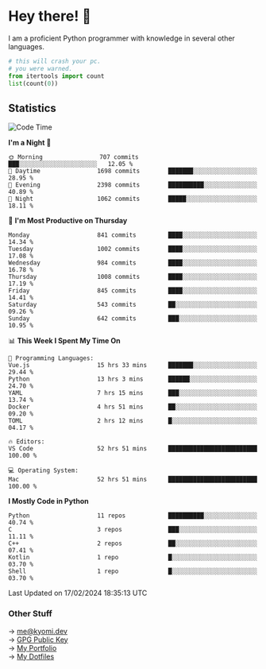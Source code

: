 # Hey there! 👋

I am a proficient Python programmer with knowledge in several other languages.

```py
# this will crash your pc.
# you were warned.
from itertools import count
list(count(0))
```

## Statistics
<!--START_SECTION:waka-->
![Code Time](http://img.shields.io/badge/Code%20Time-906%20hrs%2053%20mins-blue)

**I'm a Night 🦉** 

```text
🌞 Morning                707 commits         ███░░░░░░░░░░░░░░░░░░░░░░   12.05 % 
🌆 Daytime                1698 commits        ███████░░░░░░░░░░░░░░░░░░   28.95 % 
🌃 Evening                2398 commits        ██████████░░░░░░░░░░░░░░░   40.89 % 
🌙 Night                  1062 commits        █████░░░░░░░░░░░░░░░░░░░░   18.11 % 
```
📅 **I'm Most Productive on Thursday** 

```text
Monday                   841 commits         ████░░░░░░░░░░░░░░░░░░░░░   14.34 % 
Tuesday                  1002 commits        ████░░░░░░░░░░░░░░░░░░░░░   17.08 % 
Wednesday                984 commits         ████░░░░░░░░░░░░░░░░░░░░░   16.78 % 
Thursday                 1008 commits        ████░░░░░░░░░░░░░░░░░░░░░   17.19 % 
Friday                   845 commits         ████░░░░░░░░░░░░░░░░░░░░░   14.41 % 
Saturday                 543 commits         ██░░░░░░░░░░░░░░░░░░░░░░░   09.26 % 
Sunday                   642 commits         ███░░░░░░░░░░░░░░░░░░░░░░   10.95 % 
```


📊 **This Week I Spent My Time On** 

```text
💬 Programming Languages: 
Vue.js                   15 hrs 33 mins      ███████░░░░░░░░░░░░░░░░░░   29.44 % 
Python                   13 hrs 3 mins       ██████░░░░░░░░░░░░░░░░░░░   24.70 % 
YAML                     7 hrs 15 mins       ███░░░░░░░░░░░░░░░░░░░░░░   13.74 % 
Docker                   4 hrs 51 mins       ██░░░░░░░░░░░░░░░░░░░░░░░   09.20 % 
TOML                     2 hrs 12 mins       █░░░░░░░░░░░░░░░░░░░░░░░░   04.17 % 

🔥 Editors: 
VS Code                  52 hrs 51 mins      █████████████████████████   100.00 % 

💻 Operating System: 
Mac                      52 hrs 51 mins      █████████████████████████   100.00 % 
```

**I Mostly Code in Python** 

```text
Python                   11 repos            ██████████░░░░░░░░░░░░░░░   40.74 % 
C                        3 repos             ███░░░░░░░░░░░░░░░░░░░░░░   11.11 % 
C++                      2 repos             ██░░░░░░░░░░░░░░░░░░░░░░░   07.41 % 
Kotlin                   1 repo              █░░░░░░░░░░░░░░░░░░░░░░░░   03.70 % 
Shell                    1 repo              █░░░░░░░░░░░░░░░░░░░░░░░░   03.70 % 
```




 Last Updated on 17/02/2024 18:35:13 UTC
<!--END_SECTION:waka-->

### Other Stuff

→ [me@kyomi.dev](mailto:me@kyomi.dev)\
→ [GPG Public Key](https://github.com/bitterteriyaki.gpg)\
→ [My Portfolio](https://kyomi.dev)\
→ [My Dotfiles](https://github.com/bitterteriyaki/dotfiles)
